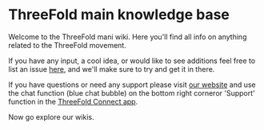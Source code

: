 # ThreeFold main knowledge base

Welcome to the ThreeFold mani wiki. Here you'll find all info on anything related to the ThreeFold movement.

If you have any input, a cool idea, or would like to see additions feel free to list an issue [here](https://github.com/threefoldfoundation/info_threefold/issues), and we'll make sure to try and get it in there.

If you have questions or need any support please visit [our website](https://www.threefold.io) and use the chat function (blue chat bubble) on the bottom right corneror 'Support' function in the [ThreeFold Connect app](https://threefold.io/info/threefold#/threefold__threefold_connect).

Now go explore our wikis.

